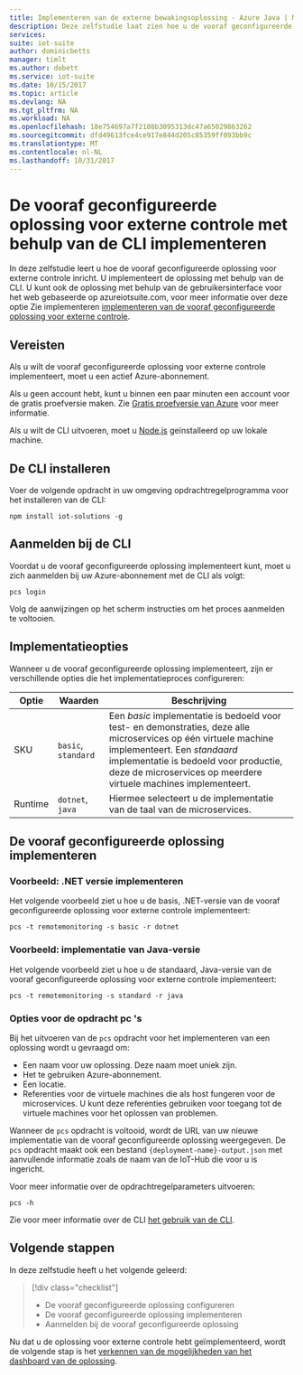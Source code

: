 ```yaml
---
title: Implementeren van de externe bewakingsoplossing - Azure Java | Microsoft Docs
description: Deze zelfstudie laat zien hoe u de vooraf geconfigureerde oplossing voor externe controle Java microsoervices met behulp van de CLI inrichten.
services: 
suite: iot-suite
author: dominicbetts
manager: timlt
ms.author: dobett
ms.service: iot-suite
ms.date: 10/15/2017
ms.topic: article
ms.devlang: NA
ms.tgt_pltfrm: NA
ms.workload: NA
ms.openlocfilehash: 18e754697a7f2108b3095313dc47a65029863262
ms.sourcegitcommit: dfd49613fce4ce917e844d205c85359ff093bb9c
ms.translationtype: MT
ms.contentlocale: nl-NL
ms.lasthandoff: 10/31/2017
---
```

# <a name="deploy-the-remote-monitoring-preconfigured-solution-using-the-cli"></a>De vooraf geconfigureerde oplossing voor externe controle met behulp van de CLI implementeren

In deze zelfstudie leert u hoe de vooraf geconfigureerde oplossing voor externe controle inricht. U implementeert de oplossing met behulp van de CLI. U kunt ook de oplossing met behulp van de gebruikersinterface voor het web gebaseerde op azureiotsuite.com, voor meer informatie over deze optie Zie implementeren [implementeren van de vooraf geconfigureerde oplossing voor externe controle](iot-suite-remote-monitoring-deploy.md).

## <a name="prerequisites"></a>Vereisten

Als u wilt de vooraf geconfigureerde oplossing voor externe controle implementeert, moet u een actief Azure-abonnement.

Als u geen account hebt, kunt u binnen een paar minuten een account voor de gratis proefversie maken. Zie [Gratis proefversie van Azure](http://azure.microsoft.com/pricing/free-trial/) voor meer informatie.

Als u wilt de CLI uitvoeren, moet u [Node.js](https://nodejs.org/) geïnstalleerd op uw lokale machine.

## <a name="install-the-cli"></a>De CLI installeren

Voer de volgende opdracht in uw omgeving opdrachtregelprogramma voor het installeren van de CLI:

```cmd/sh
npm install iot-solutions -g
```

## <a name="sign-in-to-the-cli"></a>Aanmelden bij de CLI

Voordat u de vooraf geconfigureerde oplossing implementeert kunt, moet u zich aanmelden bij uw Azure-abonnement met de CLI als volgt:

```cmd/sh
pcs login
```

Volg de aanwijzingen op het scherm instructies om het proces aanmelden te voltooien.

## <a name="deployment-options"></a>Implementatieopties

Wanneer u de vooraf geconfigureerde oplossing implementeert, zijn er verschillende opties die het implementatieproces configureren:

| Optie | Waarden | Beschrijving |
| ------ | ------ | ----------- |
| SKU    | `basic`, `standard` | Een _basic_ implementatie is bedoeld voor test- en demonstraties, deze alle microservices op één virtuele machine implementeert. Een _standaard_ implementatie is bedoeld voor productie, deze de microservices op meerdere virtuele machines implementeert. |
| Runtime | `dotnet`, `java` | Hiermee selecteert u de implementatie van de taal van de microservices. |

## <a name="deploy-the-preconfigured-solution"></a>De vooraf geconfigureerde oplossing implementeren

### <a name="example-deploy-net-version"></a>Voorbeeld: .NET versie implementeren

Het volgende voorbeeld ziet u hoe u de basis, .NET-versie van de vooraf geconfigureerde oplossing voor externe controle implementeert:

```cmd/sh
pcs -t remotemonitoring -s basic -r dotnet
```

### <a name="example-deploy-java-version"></a>Voorbeeld: implementatie van Java-versie

Het volgende voorbeeld ziet u hoe u de standaard, Java-versie van de vooraf geconfigureerde oplossing voor externe controle implementeert:

```cmd/sh
pcs -t remotemonitoring -s standard -r java
```

### <a name="pcs-command-options"></a>Opties voor de opdracht pc 's

Bij het uitvoeren van de `pcs` opdracht voor het implementeren van een oplossing wordt u gevraagd om:

- Een naam voor uw oplossing. Deze naam moet uniek zijn.
- Het te gebruiken Azure-abonnement.
- Een locatie.
- Referenties voor de virtuele machines die als host fungeren voor de microservices. U kunt deze referenties gebruiken voor toegang tot de virtuele machines voor het oplossen van problemen.

Wanneer de `pcs` opdracht is voltooid, wordt de URL van uw nieuwe implementatie van de vooraf geconfigureerde oplossing weergegeven. De `pcs` opdracht maakt ook een bestand `{deployment-name}-output.json` met aanvullende informatie zoals de naam van de IoT-Hub die voor u is ingericht.

Voor meer informatie over de opdrachtregelparameters uitvoeren:

```cmd/sh
pcs -h
```

Zie voor meer informatie over de CLI [het gebruik van de CLI](https://github.com/Azure/pcs-cli/blob/master/README.md).

## <a name="next-steps"></a>Volgende stappen

In deze zelfstudie heeft u het volgende geleerd:

> [!div class="checklist"]
> * De vooraf geconfigureerde oplossing configureren
> * De vooraf geconfigureerde oplossing implementeren
> * Aanmelden bij de vooraf geconfigureerde oplossing

Nu dat u de oplossing voor externe controle hebt geïmplementeerd, wordt de volgende stap is het [verkennen van de mogelijkheden van het dashboard van de oplossing](./iot-suite-remote-monitoring-deploy.md).

<!-- Next tutorials in the sequence -->